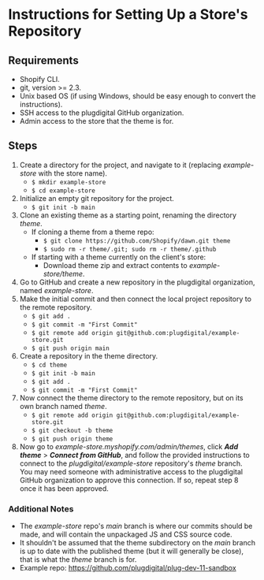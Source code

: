 # Instructions for Setting Up a Store's Repository


## Requirements
- Shopify CLI.
- git, version >= 2.3.
- Unix based OS (if using Windows, should be easy enough to convert the instructions).
- SSH access to the plugdigital GitHub organization.
- Admin access to the store that the theme is for.


## Steps
1. Create a directory for the project, and navigate to it (replacing *example-store* with the store name).
	- `$ mkdir example-store`
	- `$ cd example-store`
2. Initialize an empty git repository for the project.
	- `$ git init -b main`
3. Clone an existing theme as a starting point, renaming the directory *theme*.
	- If cloning a theme from a theme repo:
		- `$ git clone https://github.com/Shopify/dawn.git theme`
		- `$ sudo rm -r theme/.git; sudo rm -r theme/.github`
	- If starting with a theme currently on the client's store:
	 	- Download theme zip and extract contents to *example-store/theme*.
4. Go to GitHub and create a new repository in the plugdigital organization, named *example-store*.
5. Make the initial commit and then connect the local project repository to the remote repository.
	- `$ git add .`
	- `$ git commit -m "First Commit"`
	- `$ git remote add origin git@github.com:plugdigital/example-store.git`
	- `$ git push origin main`
6. Create a repository in the theme directory.
	- `$ cd theme`
	- `$ git init -b main`
	- `$ git add .`
	- `$ git commit -m "First Commit"`
7. Now connect the theme directory to the remote repository, but on its own branch named *theme*.
	- `$ git remote add origin git@github.com:plugdigital/example-store.git`
	- `$ git checkout -b theme`
	- `$ git push origin theme`
8. Now go to *example-store.myshopify.com/admin/themes*, click ***Add theme*** > ***Connect from GitHub***, and follow the provided instructions to connect to the *plugdigital/example-store* repository's *theme* branch. You may need someone with administrative access to the plugdigital GitHub organization to approve this connection. If so, repeat step 8 once it has been approved.


### Additional Notes
- The *example-store* repo's *main* branch is where our commits should be made, and will contain the unpackaged JS and CSS source code.
- It shouldn't be assumed that the theme subdirectory on the *main* branch is up to date with the published theme (but it will generally be close), that is what the *theme* branch is for.
- Example repo: https://github.com/plugdigital/plug-dev-11-sandbox
